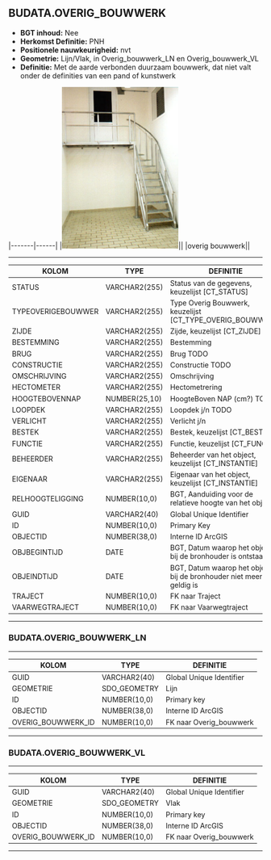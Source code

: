 ﻿## BUDATA.OVERIG_BOUWWERK


* __BGT inhoud:__ Nee
* __Herkomst Definitie:__ PNH
* __Positionele nauwkeurigheid:__ nvt
* __Geometrie:__ Lijn/Vlak, in Overig_bouwwerk_LN en Overig_bouwwerk_VL
* __Definitie:__ Met de aarde verbonden duurzaam bouwwerk, dat niet valt onder de definities van een pand of kunstwerk

|-------|------|
|![overig_bouwwerk](overig_bouwwerk.png)||
|overig bouwwerk||

***

|KOLOM                           	|TYPE          	|DEFINITIE|
|------                          	|----          	|-----    |
|STATUS                          	|VARCHAR2(255) 	|Status van de gegevens, keuzelijst [CT_STATUS]|
|TYPEOVERIGEBOUWWER              	|VARCHAR2(255) 	|Type Overig Bouwwerk, keuzelijst [CT_TYPE_OVERIG_BOUWWERK]|
|ZIJDE                           	|VARCHAR2(255) 	|Zijde, keuzelijst [CT_ZIJDE]|
|BESTEMMING                      	|VARCHAR2(255) 	|Bestemming|
|BRUG                            	|VARCHAR2(255) 	|Brug TODO|
|CONSTRUCTIE                     	|VARCHAR2(255) 	|Constructie TODO|
|OMSCHRIJVING                    	|VARCHAR2(255) 	|Omschrijving|
|HECTOMETER                      	|VARCHAR2(255) 	|Hectometrering|
|HOOGTEBOVENNAP                  	|NUMBER(25,10) 	|HoogteBoven NAP (cm?) TODO|
|LOOPDEK                         	|VARCHAR2(255) 	|Loopdek j/n TODO|
|VERLICHT                        	|VARCHAR2(255) 	|Verlicht j/n|
|BESTEK                          	|VARCHAR2(255) 	|Bestek, keuzelijst [CT_BESTEK]|
|FUNCTIE                         	|VARCHAR2(255) 	|Functie, keuzelijst [CT_FUNCTIE]|
|BEHEERDER                       	|VARCHAR2(255) 	|Beheerder van het object, keuzelijst [CT_INSTANTIE]|
|EIGENAAR                        	|VARCHAR2(255) 	|Eigenaar van het object, keuzelijst [CT_INSTANTIE]|
|RELHOOGTELIGGING                	|NUMBER(10,0)  	|BGT, Aanduiding voor de relatieve hoogte van het object|
|GUID                            	|VARCHAR2(40)  	|Global Unique Identifier|
|ID                              	|NUMBER(10,0)  	|Primary Key|
|OBJECTID                        	|NUMBER(38,0)   |Interne ID ArcGIS|
|OBJBEGINTIJD                    	|DATE          	|BGT, Datum waarop het object bij de bronhouder is ontstaan|
|OBJEINDTIJD                     	|DATE          	|BGT, Datum waarop het object bij de bronhouder niet meer geldig is|
|TRAJECT                         	|NUMBER(10,0)  	|FK naar Traject|
|VAARWEGTRAJECT                  	|NUMBER(10,0)  	|FK naar Vaarwegtraject|

***

### BUDATA.OVERIG_BOUWWERK_LN

***

|KOLOM                           	|TYPE          	|DEFINITIE|
|------                          	|----          	|-----    |
|GUID                            	|VARCHAR2(40)  	|Global Unique Identifier|
|GEOMETRIE                       	|SDO_GEOMETRY  	|Lijn|
|ID                         		|NUMBER(10,0)  	|Primary key|
|OBJECTID                        	|NUMBER(38,0)   |Interne ID ArcGIS|
|OVERIG_BOUWWERK_ID					|NUMBER(10,0)	|FK naar Overig_bouwwerk|

***

### BUDATA.OVERIG_BOUWWERK_VL

***

|KOLOM                           	|TYPE          	|DEFINITIE|
|------                          	|----          	|-----    |
|GUID                            	|VARCHAR2(40)  	|Global Unique Identifier|
|GEOMETRIE                       	|SDO_GEOMETRY  	|Vlak|
|ID                         		|NUMBER(10,0)  	|Primary key|
|OBJECTID                        	|NUMBER(38,0)   |Interne ID ArcGIS|
|OVERIG_BOUWWERK_ID					|NUMBER(10,0)	|FK naar Overig_bouwwerk|

***
